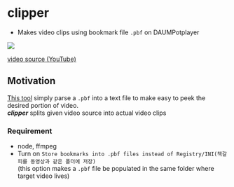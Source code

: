# clipper
- Makes video clips using bookmark file `.pbf` on DAUMPotplayer

<img src="https://raw.githubusercontent.com/Sessho-maru/clipper/main/example.gif" />

[video source (YouTube)](https://www.youtube.com/watch?v=i93Z7zljQ7I "Universe Size Comparison 3D")

## Motivation
[This tool](https://github.com/Sessho-maru/pbfWalker) simply parse a `.pbf` into a text file to make easy to peek the desired portion of video.<br/>
***clipper*** splits given video source into actual video clips

### Requirement
- node, ffmpeg
- Turn on `Store bookmarks into .pbf files instead of Registry/INI(책갈피를 동영상과 같은 폴더에 저장)`</br>(this option makes a `.pbf` file be populated in the same folder where target video lives)